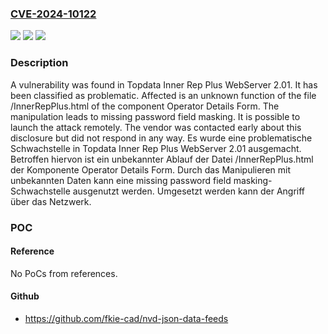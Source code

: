 ### [CVE-2024-10122](https://cve.mitre.org/cgi-bin/cvename.cgi?name=CVE-2024-10122)
![](https://img.shields.io/static/v1?label=Product&message=Inner%20Rep%20Plus%20WebServer&color=blue)
![](https://img.shields.io/static/v1?label=Version&message=2.01%20&color=brightgreen)
![](https://img.shields.io/static/v1?label=Vulnerability&message=Missing%20Password%20Field%20Masking&color=brightgreen)

### Description

A vulnerability was found in Topdata Inner Rep Plus WebServer 2.01. It has been classified as problematic. Affected is an unknown function of the file /InnerRepPlus.html of the component Operator Details Form. The manipulation leads to missing password field masking. It is possible to launch the attack remotely. The vendor was contacted early about this disclosure but did not respond in any way.
Es wurde eine problematische Schwachstelle in Topdata Inner Rep Plus WebServer 2.01 ausgemacht. Betroffen hiervon ist ein unbekannter Ablauf der Datei /InnerRepPlus.html der Komponente Operator Details Form. Durch das Manipulieren mit unbekannten Daten kann eine missing password field masking-Schwachstelle ausgenutzt werden. Umgesetzt werden kann der Angriff über das Netzwerk.

### POC

#### Reference
No PoCs from references.

#### Github
- https://github.com/fkie-cad/nvd-json-data-feeds

